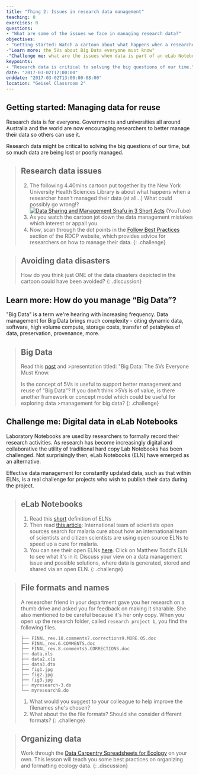 ```yaml
---
title: "Thing 2: Issues in research data management"
teaching: 0
exercises: 0
questions:
- "What are some of the issues we face in managing research data?"
objectives:
- "Getting started: Watch a cartoon about what happens when a researcher hasn't managed their data (at all…) What could possibly go wrong!?"
-"Learn more: the 5Vs about Big Data everyone must know"
-"Challenge me: what are the issues when data is part of an eLab Notebook?"
keypoints:
- "Research data is critical to solving the big questions of our time."
date: "2017-03-02T12:00:00"
enddate: "2017-03-02T13:00:00-08:00"
location: "Geisel Classroom 2"
---
```

## Getting started: Managing data for reuse

Research data is for everyone.  Governments and universities all around Australia and the world are now encouraging researchers to better manage their data so others can use it.

Research data might be critical to solving the big questions of our time, but so much data are being lost or poorly managed.

>## Research data issues
>2. The following 4.40mins cartoon put together by the New York University Health Sciences Library is about what happens when a researcher hasn't managed their data (at all…) What could possibly go wrong!?\
     [![Data Sharing and Management Snafu in 3 Short Acts ](https://img.youtube.com/vi/66oNv_DJuPc/0.jpg)](https://www.youtube.com/watch?v=66oNv_DJuPc "Data Sharing and Management Snafu in 3 Short Acts") (YouTube)
>3. As you watch the cartoon jot down the data management mistakes which interest or appall you.
>4. Now, scan through the dot points in the [Follow Best Practices](https://libraries.ucsd.edu/services/data-curation/data-management/best-practices.html) section of the RDCP website, which provides advice for researchers on how to manage their data.
{: .challenge}

>## Avoiding data disasters
>How do you think just ONE of the data disasters depicted in the cartoon could have been avoided?
{: .discussion}

## Learn more: How do you manage “Big Data”?

"Big Data" is a term we're hearing with increasing frequency. Data management for Big Data brings much complexity - citing dynamic data, software, high volume compute, storage costs, transfer of petabytes of data, preservation, provenance, more.

>## Big Data
>Read this [post](https://www.linkedin.com/pulse/20140306073407-64875646-big-data-the-5-vs-everyone-must-know) and >presentation titled: "Big Data: The 5Vs Everyone Must Know.
>
>Is the concept of 5Vs is useful to support better management and reuse of "Big Data"?  If you don't think >5Vs is of value, is there another framework or concept model which could be useful for exploring data >management for big data?
{: .challenge}

## Challenge me: Digital data in eLab Notebooks

Laboratory Notebooks are used by researchers to formally record their research activities. As research has become increasingly digital and collaborative the utility of traditional hard copy Lab Notebooks has been challenged.  Not surprisingly then, eLab Notebooks (ELN) have emerged as an alternative.

Effective data management for constantly updated data, such as that within ELNs, is a real challenge for projects who wish to publish their data during the project.

>## eLab Notebooks
>1. Read this [short](http://esciencelibrary.umassmed.edu/professional-educ/escience-thesaurus/electronic-laboratory-notebook) definition of ELNs
> 2. Then read [this article](https://opensource.com/life/14/6/international-team-open-sources-search-malaria-cure): International team of scientists open sources search for malaria cure about how an international team of scientists and citizen scientists are using open source ELNs to speed up a cure for malaria.  
> 3. You can see their open ELNs [here](http://malaria.ourexperiment.org/).  Click on Matthew Todd's ELN to see what it's in it.
> Discuss your view on a data management issue and possible solutions, where data is generated, stored and shared via an open ELN.
{: .challenge}

>## File formats and names
> A researcher friend in your department gave you her research on a thumb drive and asked you for feedback on making it sharable. She also mentioned to be careful because it's her only copy. When you open up the research folder, called `research project b`, you find the following files.
>
>~~~{.bash}
>├── FINAL_rev.18.comments7.corrections9.MORE.05.doc
>├── FINAL_rev.6.COMMENTS.doc
>├── FINAL_rev.8.comments5.CORRECTIONS.doc
>├── data.xls
>├── data2.xls
>├── data3.dta
>├── fig1.jpg
>├── fig2.jpg
>├── fig3.jpg
>├── myresearch-3.do
>└── myresearchB.do
>~~~
> 1. What would you suggest to your colleague to help improve the filenames she's chosen?
> 2. What about the the file formats?  Should she consider different formats?
{: .challenge}

>## Organizing data
>Work through the [Data Carpentry Spreadsheets for Ecology](http://www.datacarpentry.org/spreadsheet-ecology-lesson/) on your own. This lesson will teach you some best practices on organizing and formatting ecology data.
{: .discussion}
